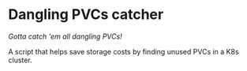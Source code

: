 # Dangling PVCs catcher
*Gotta catch 'em all dangling PVCs!*

A script that helps save storage costs by finding unused PVCs in a K8s cluster.
